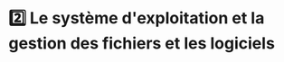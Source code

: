# 2️⃣ Le système d'exploitation et la gestion des fichiers et les logiciels


<!--


## 2.1 - L'OS

## 2.2 - Les logiciels

## 2.3 - Le gestionnaire de fichiers (lancement des logiciels, types de fichiers)


-->
